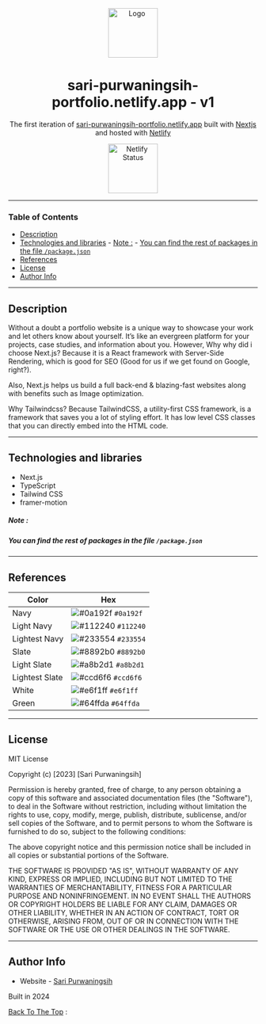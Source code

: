 <div align="center">
  <img alt="Logo" src="/public/favicon.ico" width="100" />
</div>
<h1 align="center">
  sari-purwaningsih-portfolio.netlify.app - v1
</h1>
<p align="center">
  The first iteration of <a href="https://sari-purwaningsih-portfolio.netlify.app/" target="_blank">sari-purwaningsih-portfolio.netlify.app</a> built with <a href="https://nextjs.org/" target="_blank">Nextjs</a> and hosted with <a href="https://netlify.com/" target="_blank">Netlify</a>
</p>

<p align="center">
  <a href="https://sari-purwaningsih-portfolio.netlify.app/" target="_blank">
    <img src="https://media.dev.to/cdn-cgi/image/width=1000,height=420,fit=cover,gravity=auto,format=auto/https%3A%2F%2Fdev-to-uploads.s3.amazonaws.com%2Fuploads%2Farticles%2F0yl0614h0lrw7xuq38zt.png" width="100" alt="Netlify Status" />
  </a>
</p>

---

### Table of Contents

- [Description](#description)
- [Technologies and libraries](#technologies-and-libraries)
      - [Note :](#note-)
      - [You can find the rest of packages in the file `/package.json`](#you-can-find-the-rest-of-packages-in-the-file-packagejson)
- [References](#references)
- [License](#license)
- [Author Info](#author-info)

---

## Description

Without a doubt a portfolio website is a unique way to showcase your work and let others know about yourself. It’s like an evergreen platform for your projects, case studies, and information about you. However, Why why did i choose Next.js? Because it is a React framework with Server-Side Rendering, which is good for SEO (Good for us if we get found on Google, right?).

Also, Next.js helps us build a full back-end & blazing-fast websites along with benefits such as Image optimization.

Why Tailwindcss? Because TailwindCSS, a utility-first CSS framework, is a framework that saves you a lot of styling effort. It has low level CSS classes that you can directly embed into the HTML code.

---

## Technologies and libraries

- Next.js
- TypeScript
- Tailwind CSS
- framer-motion

##### Note :

##### You can find the rest of packages in the file `/package.json`

---

## References

| Color          | Hex                                                                |
| -------------- | ------------------------------------------------------------------ |
| Navy           | ![#0a192f](https://via.placeholder.com/10/0a192f?text=+) `#0a192f` |
| Light Navy     | ![#112240](https://via.placeholder.com/10/0a192f?text=+) `#112240` |
| Lightest Navy  | ![#233554](https://via.placeholder.com/10/303C55?text=+) `#233554` |
| Slate          | ![#8892b0](https://via.placeholder.com/10/8892b0?text=+) `#8892b0` |
| Light Slate    | ![#a8b2d1](https://via.placeholder.com/10/a8b2d1?text=+) `#a8b2d1` |
| Lightest Slate | ![#ccd6f6](https://via.placeholder.com/10/ccd6f6?text=+) `#ccd6f6` |
| White          | ![#e6f1ff](https://via.placeholder.com/10/e6f1ff?text=+) `#e6f1ff` |
| Green          | ![#64ffda](https://via.placeholder.com/10/64ffda?text=+) `#64ffda` |

---

## License

MIT License

Copyright (c) [2023] [Sari Purwaningsih]

Permission is hereby granted, free of charge, to any person obtaining a copy
of this software and associated documentation files (the "Software"), to deal
in the Software without restriction, including without limitation the rights
to use, copy, modify, merge, publish, distribute, sublicense, and/or sell
copies of the Software, and to permit persons to whom the Software is
furnished to do so, subject to the following conditions:

The above copyright notice and this permission notice shall be included in all
copies or substantial portions of the Software.

THE SOFTWARE IS PROVIDED "AS IS", WITHOUT WARRANTY OF ANY KIND, EXPRESS OR
IMPLIED, INCLUDING BUT NOT LIMITED TO THE WARRANTIES OF MERCHANTABILITY,
FITNESS FOR A PARTICULAR PURPOSE AND NONINFRINGEMENT. IN NO EVENT SHALL THE
AUTHORS OR COPYRIGHT HOLDERS BE LIABLE FOR ANY CLAIM, DAMAGES OR OTHER
LIABILITY, WHETHER IN AN ACTION OF CONTRACT, TORT OR OTHERWISE, ARISING FROM,
OUT OF OR IN CONNECTION WITH THE SOFTWARE OR THE USE OR OTHER DEALINGS IN THE
SOFTWARE.

---

## Author Info

- Website - [Sari Purwaningsih](https://sari-purwaningsih-portfolio.netlify.app/)

Built in 2024

[Back To The Top](#description) :
